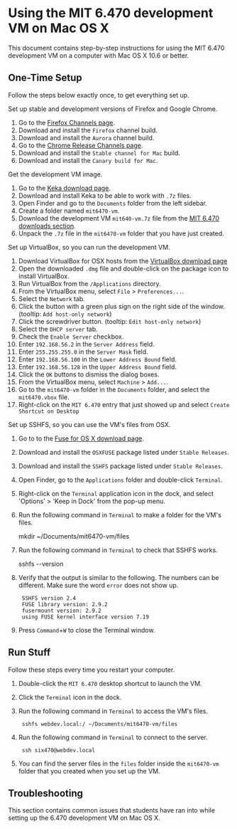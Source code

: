 # Using the MIT 6.470 development VM on Mac OS X

This document contains step-by-step instructions for using the MIT 6.470
development VM on a computer with Mac OS X 10.6 or better.


## One-Time Setup

Follow the steps below exactly once, to get everything set up.

Set up stable and development versions of Firefox and Google Chrome.

1. Go to the [Firefox Channels page](http://www.mozilla.org/firefox/channel/).
1. Download and install the `Firefox` channel build.
1. Download and install the `Aurora` channel build.
1. Go to the [Chrome Release Channels page](http://www.chromium.org/getting-involved/dev-channel/).
1. Download and install the `Stable channel for Mac` build.
1. Download and install the `Canary build for Mac`.

Get the development VM image.

1. Go to the [Keka download page](http://www.kekaosx.com/).
1. Download and install Keka to be able to work with `.7z` files.
1. Open Finder and go to the `Documents` folder from the left sidebar.
1. Create a folder named `mit6470-vm`.
1. Download the development VM `mit640-vm.7z` file from the
[MIT 6.470 downloads section](http://6.470.scripts.mit.edu/TBD).
1. Unpack the `.7z` file in the `mit6470-vm` folder that you have just created.

Set up VirtualBox, so you can run the development VM.

1. Download VirtualBox for OSX hosts from the
   [VirtualBox download page](https://www.virtualbox.org/wiki/Downloads)
1. Open the downloaded `.dmg` file and double-click on the package icon to
   install VirtualBox.
1. Run VirtualBox from the `/Applications` directory.
1. From the VirtualBox menu, select `File` > `Preferences...`.
1. Select the `Network` tab.
1. Click the button with a green plus sign on the right side of the window.
   (tooltip: `Add host-only network`)
1. Click the screwdriver button. (tooltip: `Edit host-only network`)
1. Select the `DHCP server` tab.
1. Check the `Enable Server` checkbox.
1. Enter `192.168.56.2` in the `Server Address` field.
1. Enter `255.255.255.0` in the `Server Mask` field.
1. Enter `192.168.56.100` in the `Lower Address Bound` field.
1. Enter `192.168.56.128` in the `Upper Address Bound` field.
1. Click the `OK` buttons to dismiss the dialog boxes.
1. From the VirtualBox menu, select `Machine` > `Add...`.
1. Go to the `mit6470-vm` folder in the `Documents` folder, and select the
   `mit6470.vbox` file.
1. Right-click on the `MIT 6.470` entry that just showed up and select
   `Create Shortcut on Desktop`

Set up SSHFS, so you can use the VM's files from OSX.

1. Go to to the [Fuse for OS X download page](http://osxfuse.github.com/).
1. Download and install the `OSXFUSE` package listed under `Stable Releases`.
1. Download and install the `SSHFS` package listed under `Stable Releases`.
1. Open Finder, go to the `Applications` folder and double-click `Terminal`.
1. Right-click on the `Terminal` application  icon in the dock, and select
   'Options' > 'Keep in Dock' from the pop-up menu.
1. Run the following command in `Terminal` to make a folder for the VM's files.

    mkdir ~/Documents/mit6470-vm/files

1. Run the following command in `Terminal` to check that SSHFS works.

    sshfs --version

1. Verify that the output is similar to the following. The numbers can be
   different. Make sure the word `error` does not show up.

        SSHFS version 2.4
        FUSE library version: 2.9.2
        fusermount version: 2.9.2
        using FUSE kernel interface version 7.19

1.  Press `Command`+`W` to close the Terminal window.


## Run Stuff

Follow these steps every time you restart your computer.

1. Double-click the `MIT 6.470` desktop shortcut to launch the VM.
1. Click the `Terminal` icon in the dock.
1. Run the following command in `Terminal` to access the VM's files.

        sshfs webdev.local:/ ~/Documents/mit6470-vm/files

1. Run the following command in `Terminal` to connect to the server.

        ssh six470@webdev.local

1. You can find the server files in the `files` folder inside the `mit6470-vm`
   folder that you created when you set up the VM.


## Troubleshooting

This section contains common issues that students have ran into while setting
up the 6.470 development VM on Mac OS X.



